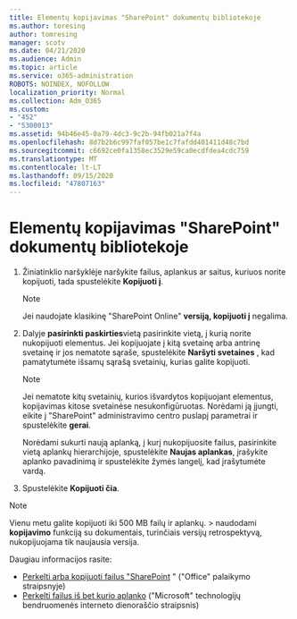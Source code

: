 ```yaml
---
title: Elementų kopijavimas "SharePoint" dokumentų bibliotekoje
ms.author: toresing
author: tomresing
manager: scotv
ms.date: 04/21/2020
ms.audience: Admin
ms.topic: article
ms.service: o365-administration
ROBOTS: NOINDEX, NOFOLLOW
localization_priority: Normal
ms.collection: Adm_O365
ms.custom:
- "452"
- "5300013"
ms.assetid: 94b46e45-0a79-4dc3-9c2b-94fb021a7f4a
ms.openlocfilehash: 8d7b2b6c997faf057be1c7fafdd401411d48c7bd
ms.sourcegitcommit: c6692ce0fa1358ec3529e59ca0ecdfdea4cdc759
ms.translationtype: MT
ms.contentlocale: lt-LT
ms.lasthandoff: 09/15/2020
ms.locfileid: "47807163"
---
```

# <a name="copy-items-in-a-sharepoint-document-library"></a>Elementų kopijavimas "SharePoint" dokumentų bibliotekoje

1. Žiniatinklio naršyklėje naršykite failus, aplankus ar saitus, kuriuos norite kopijuoti, tada spustelėkite **Kopijuoti į**.

    > [!NOTE]
    > Jei naudojate klasikinę "SharePoint Online" **versiją, kopijuoti į** negalima.
  
2. Dalyje **pasirinkti paskirties**vietą pasirinkite vietą, į kurią norite nukopijuoti elementus. Jei kopijuojate į kitą svetainę arba antrinę svetainę ir jos nematote sąraše, spustelėkite **Naršyti svetaines** , kad pamatytumėte išsamų sąrašą svetainių, kurias galite kopijuoti.

    > [!NOTE]
    > Jei nematote kitų svetainių, kurios išvardytos kopijuojant elementus, kopijavimas kitose svetainėse nesukonfigūruotas. Norėdami ją įjungti, eikite į "SharePoint" administravimo centro puslapį parametrai ir spustelėkite **gerai**.
  
    Norėdami sukurti naują aplanką, į kurį nukopijuosite failus, pasirinkite vietą aplankų hierarchijoje, spustelėkite **Naujas aplankas**, įrašykite aplanko pavadinimą ir spustelėkite žymės langelį, kad įrašytumėte vardą.

3. Spustelėkite **Kopijuoti čia**.

> [!NOTE]
> Vienu metu galite kopijuoti iki 500 MB failų ir aplankų. > naudodami **kopijavimo** funkciją su dokumentais, turinčiais versijų retrospektyvą, nukopijuojama tik naujausia versija.
  
Daugiau informacijos rasite:

 - [Perkelti arba kopijuoti failus "SharePoint](https://support.office.com/article/move-or-copy-files-in-sharepoint-00e2f483-4df3-46be-a861-1f5f0c1a87bc) " ("Office" palaikymo straipsnyje)
 - [Perkelti failus iš bet kurio aplanko](https://techcommunity.microsoft.com/t5/Microsoft-SharePoint-Blog/Now-move-files-anywhere-in-Office-365-SharePoint-and-OneDrive/ba-p/146973) ("Microsoft" technologijų bendruomenės interneto dienoraščio straipsnis)   